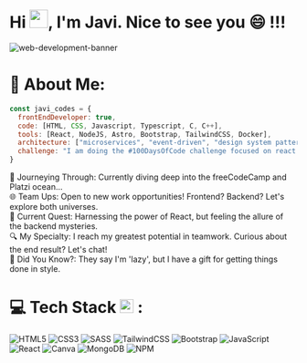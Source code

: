 # <h1>Hi <img src="https://media.giphy.com/media/hvRJCLFzcasrR4ia7z/giphy.gif" width="32">, I'm Javi. Nice to see you 😄 !!! </h1>
![web-development-banner](https://github.com/JaviVS7/JaviVS7/assets/112435491/59e4c8e2-11be-47e5-baa7-c994e4fbc050)

# 💫 About Me:
```javascript
const javi_codes = {
  frontEndDeveloper: true,
  code: [HTML, CSS, Javascript, Typescript, C, C++],
  tools: [React, NodeJS, Astro, Bootstrap, TailwindCSS, Docker],
  architecture: ["microservices", "event-driven", "design system pattern"],
  challenge: "I am doing the #100DaysOfCode challenge focused on react and typescript"
}
```
🚀 Journeying Through: Currently diving deep into the freeCodeCamp and Platzi ocean...<br>🌐 Team Ups: Open to new work opportunities! Frontend? Backend? Let's explore both universes.<br>📘 Current Quest: Harnessing the power of React, but feeling the allure of the backend mysteries.<br>🔍 My Specialty: I reach my greatest potential in teamwork. Curious about the end result? Let's chat!<br>🌟 Did You Know?: They say I'm 'lazy', but I have a gift for getting things done in style.

# 💻 Tech Stack <img src = "https://media2.giphy.com/media/QssGEmpkyEOhBCb7e1/giphy.gif?cid=ecf05e47a0n3gi1bfqntqmob8g9aid1oyj2wr3ds3mg700bl&rid=giphy.gif" width = 24px> :
![HTML5](https://img.shields.io/badge/html5-%23E34F26.svg?style=for-the-badge&logo=html5&logoColor=white) ![CSS3](https://img.shields.io/badge/css3-%231572B6.svg?style=for-the-badge&logo=css3&logoColor=white)  ![SASS](https://img.shields.io/badge/SASS-hotpink.svg?style=for-the-badge&logo=SASS&logoColor=white) ![TailwindCSS](https://img.shields.io/badge/tailwindcss-%2338B2AC.svg?style=for-the-badge&logo=tailwind-css&logoColor=white) ![Bootstrap](https://img.shields.io/badge/bootstrap-%23563D7C.svg?style=for-the-badge&logo=bootstrap&logoColor=white) ![JavaScript](https://img.shields.io/badge/javascript-%23323330.svg?style=for-the-badge&logo=javascript&logoColor=%23F7DF1E) ![React](https://img.shields.io/badge/react-%2320232a.svg?style=for-the-badge&logo=react&logoColor=%2361DAFB) ![Canva](https://img.shields.io/badge/Canva-%2300C4CC.svg?style=for-the-badge&logo=Canva&logoColor=white) 
![MongoDB](https://img.shields.io/badge/MongoDB-%234ea94b.svg?style=for-the-badge&logo=mongodb&logoColor=white)
![NPM](https://img.shields.io/badge/NPM-%23CB3837.svg?style=for-the-badge&logo=npm&logoColor=white)
